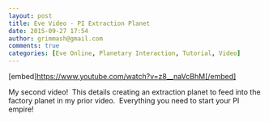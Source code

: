 ```yaml
---
layout: post
title: Eve Video - PI Extraction Planet
date: 2015-09-27 17:54
author: grimmash@gmail.com
comments: true
categories: [Eve Online, Planetary Interaction, Tutorial, Video]
---
```

[embed]https://www.youtube.com/watch?v=z8__naVcBhM[/embed]

My second video!  This details creating an extraction planet to feed into the factory planet in my prior video.  Everything you need to start your PI empire!
